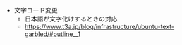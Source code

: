 * 文字コード変更
    * 日本語が文字化けするときの対応
    * https://www.t3a.jp/blog/infrastructure/ubuntu-text-garbled/#outline__1